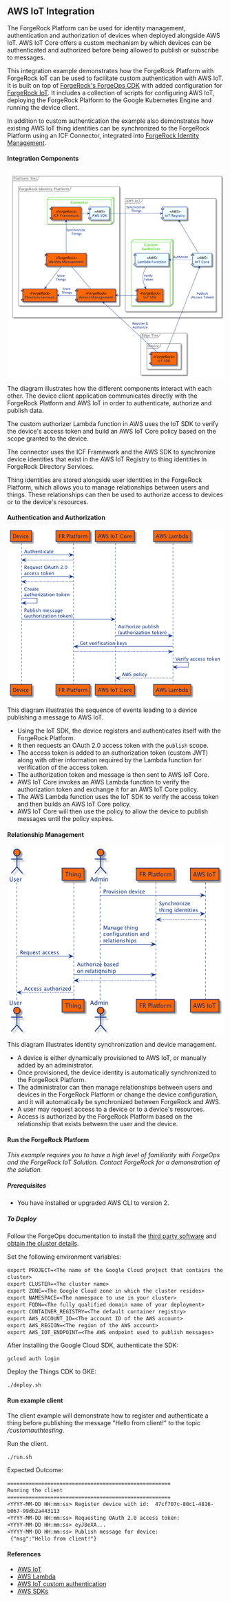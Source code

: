 ## AWS IoT Integration

The ForgeRock Platform can be used for identity management, authentication and authorization of devices
when deployed alongside AWS IoT. AWS IoT Core offers a custom mechanism by which devices can be authenticated
and authorized before being allowed to publish or subscribe to messages.
 
This integration example demonstrates how the ForgeRock Platform with ForgeRock IoT can be used to facilitate custom
authentication with AWS IoT. It is built on top of
[ForgeRock's ForgeOps CDK](https://backstage.forgerock.com/docs/forgeops/7.2/index-forgeops.html) with added
configuration for [ForgeRock IoT](https://backstage.forgerock.com/docs/iot/7.2). It includes a collection of
scripts for configuring AWS IoT, deploying the ForgeRock Platform to the Google Kubernetes Engine and running the
device client.

In addition to custom authentication the example also demonstrates how existing AWS IoT thing identities can be
synchronized to the ForgeRock Platform using an ICF Connector, integrated into
[ForgeRock Identity Management](https://backstage.forgerock.com/docs/idm/7.2).

#### Integration Components
![Components](docs/aws-iot-integration.png)

The diagram illustrates how the different components interact with each other. The device client application
communicates directly with the ForgeRock Platform and AWS IoT in order to authenticate, authorize and publish data.

The custom authorizer Lambda function in AWS uses the IoT SDK to verify the device's access token and build an AWS
IoT Core policy based on the scope granted to the device.

The connector uses the ICF Framework and the AWS SDK to synchronize device identities that exist in the AWS IoT Registry
to thing identities in ForgeRock Directory Services.

Thing identities are stored alongside user identities in the ForgeRock Platform, which allows you to manage
relationships between users and things. These relationships can then be used to authorize access to devices or to the
device's resources.

#### Authentication and Authorization
![Publish](docs/device-publish.png)

This diagram illustrates the sequence of events leading to a device publishing a message to AWS IoT.
 - Using the IoT SDK, the device registers and authenticates itself with the ForgeRock Platform.
 - It then requests an OAuth 2.0 access token with the `publish` scope.
 - The access token is added to an authorization token (custom JWT) along with other information required by the
  Lambda function for verification of the access token.
 - The authorization token and message is then sent to AWS IoT Core.
 - AWS IoT Core invokes an AWS Lambda function to verify the authorization token and exchange it for an AWS IoT Core policy.
 - The AWS Lambda function uses the IoT SDK to verify the access token and then builds an AWS IoT Core policy.
 - AWS IoT Core will then use the policy to allow the device to publish messages until the policy expires.
 
#### Relationship Management
![](docs/device-management.png)

This diagram illustrates identity synchronization and device management.
 - A device is either dynamically provisioned to AWS IoT, or manually added by an administrator.
 - Once provisioned, the device identity is automatically synchronized to the ForgeRock Platform.
 - The administrator can then manage relationships between users and devices in the ForgeRock Platform or change the
  device configuration, and it will automatically be synchronized between ForgeRock and AWS.
 - A user may request access to a device or to a device's resources.
 - Access is authorized by the ForgeRock Platform based on the relationship that exists between the user and the device.

#### Run the ForgeRock Platform
*This example requires you to have a high level of familiarity with ForgeOps and the ForgeRock IoT Solution. Contact
ForgeRock for a demonstration of the solution.*

##### Prerequisites
* You have installed or upgraded AWS CLI to version 2.

##### To Deploy
Follow the ForgeOps documentation to install the
[third party software](https://backstage.forgerock.com/docs/forgeops/7.2/cdk/cloud/setup/gke/sw.html) and
[obtain the cluster details](https://backstage.forgerock.com/docs/forgeops/7.2/cdk/cloud/setup/gke/clusterinfo.html).

Set the following environment variables:
```
export PROJECT=<The name of the Google Cloud project that contains the cluster>
export CLUSTER=<The cluster name>
export ZONE=<The Google Cloud zone in which the cluster resides>
export NAMESPACE=<The namespace to use in your cluster>
export FQDN=<The fully qualified domain name of your deployment>
export CONTAINER_REGISTRY=<The default container registry>
export AWS_ACCOUNT_ID=<The account ID of the AWS account>
export AWS_REGION=<The region of the AWS account>
export AWS_IOT_ENDPOINT=<The AWS endpoint used to publish messages>
```

After installing the Google Cloud SDK, authenticate the SDK:
```
gcloud auth login
```

Deploy the Things CDK to GKE:
```
./deploy.sh
```

#### Run example client
The client example will demonstrate how to register and authenticate a thing before publishing the message "Hello from client!" to the topic */customauthtesting*.

Run the client.
```
./run.sh
```

Expected Outcome:
```
=====================================================
Running the client
=====================================================
<YYYY-MM-DD HH:mm:ss> Register device with id:  47cf707c-80c1-4816-b067-99db2a443113
<YYYY-MM-DD HH:mm:ss> Requesting OAuth 2.0 access token:
<YYYY-MM-DD HH:mm:ss> eyJ0eXA...
<YYYY-MM-DD HH:mm:ss> Publish message for device:
 {"msg":"Hello from client!"}
```

#### References
- [AWS IoT](https://docs.aws.amazon.com/iot/latest/developerguide/what-is-aws-iot.html)
- [AWS Lambda](https://docs.aws.amazon.com/lambda/latest/dg/getting-started.html)
- [AWS IoT custom authentication](https://docs.aws.amazon.com/iot/latest/developerguide/iot-custom-authentication.html)
- [AWS SDKs](https://docs.aws.amazon.com/iot/latest/developerguide/iot-connect-service.html#iot-service-sdks)
